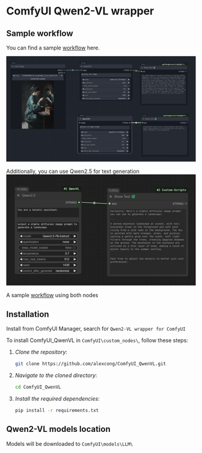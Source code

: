 
# ComfyUI Qwen2-VL wrapper

## Sample workflow
You can find a sample [workflow](workflow/Qwen2VL.json) here.

![alt text](workflow/comfy_workflow.png)

Additionally, you can use Qwen2.5 for text generation
![alt text](workflow/comfy_workflow2.png)

A sample [workflow](workflow/qwen25.json) using both nodes

## Installation
Install from ComfyUI Manager, search for `Qwen2-VL wrapper for ComfyUI`

To install ComfyUI_QwenVL in `ComfyUI\custom_nodes\`, follow these steps:

1. *Clone the repository*:
    ```bash
    git clone https://github.com/alexcong/ComfyUI_QwenVL.git
    ```

2. *Navigate to the cloned directory*:
    ```bash
    cd ComfyUI_QwenVL
    ```

3. *Install the required dependencies*:
    ```bash
    pip install -r requirements.txt
    ```

## Qwen2-VL models location
Models will be downloaded to `ComfyUI\models\LLM\`
